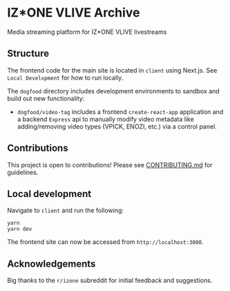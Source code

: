 # IZ\*ONE VLIVE Archive

Media streaming platform for IZ\*ONE VLIVE livestreams

## Structure

The frontend code for the main site is located in `client` using Next.js. See `Local Development` for how to run locally.

The `dogfood` directory includes development environments to sandbox and build out new functionality:

- `dogfood/video-tag` includes a frontend `create-react-app` application and a backend `Express` api to manually modify video metadata like adding/removing video types (VPICK, ENOZI, etc.) via a control panel.

## Contributions

This project is open to contributions! Please see [CONTRIBUTING.md](https://github.com/katsukixyz/izone-archive/blob/main/CONTRIBUTING.md) for guidelines.

## Local development

Navigate to `client` and run the following:

```
yarn
yarn dev
```

The frontend site can now be accessed from `http://localhost:3000`.

## Acknowledgements

Big thanks to the `r/izone` subreddit for initial feedback and suggestions.
